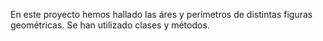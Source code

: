 En este proyecto hemos hallado las áres y perímetros de distintas figuras geométricas.
Se han utilizado clases y métodos.
